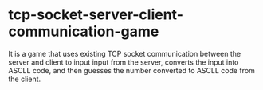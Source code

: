 # tcp-socket-server-client-communication-game
It is a game that uses existing TCP socket communication between the server and client to input input from the server, converts the input into ASCLL code, and then guesses the number converted to ASCLL code from the client.
